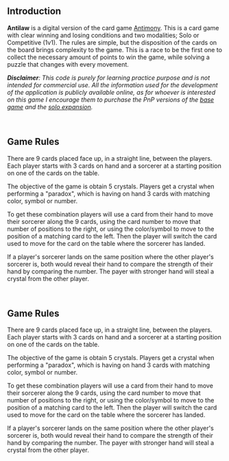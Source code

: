 ## Introduction

**Antilaw** is a digital version of the card game  [Antimony](https://boardgamegeek.com/boardgame/251441/antinomy/). This is a card game with clear winning and losing conditions and two modalities; Solo or Competitive (1v1). The rules are simple, but the disposition of the cards on the board brings complexity to the game. This is a race to be the first one to collect the necessary amount of points to win the game, while solving a puzzle that changes with every movement.

***Disclaimer**: This code is purely for learning practice purpose and is not intended for commercial use. All the information used for the development of the application is publicly available online, as for whoever is interested on this game I encourage them to purchase the PnP versions of the [base game](https://www.pnparcade.com/products/copy-of-antinomy) and the [solo expansion](https://www.pnparcade.com/products/antinomy-1).*

<br>

## Game Rules

There are 9 cards placed face up, in a straight line, between the players. Each player starts with 3 cards on hand and a sorcerer at a starting position on one of the cards on the table.

The objective of the game is obtain 5 crystals. Players get a crystal when performing a "paradox", which is having on hand 3 cards with matching color, symbol or number. 

To get these combination players will use a card from their hand to move their sorcerer along the 9 cards, using the card number to move that number of positions to the right, or using the color/symbol to move to the position of a matching card to the left. Then the player will switch the card used to move for the card on the table where the sorcerer has landed.

If a player's sorcerer lands on the same position where the other player's sorcerer is, both would reveal their hand to compare the strength of their hand by comparing the number. The payer with stronger hand will steal a crystal from the other player.

<br>

## Game Rules

There are 9 cards placed face up, in a straight line, between the players. Each player starts with 3 cards on hand and a sorcerer at a starting position on one of the cards on the table.

The objective of the game is obtain 5 crystals. Players get a crystal when performing a "paradox", which is having on hand 3 cards with matching color, symbol or number. 

To get these combination players will use a card from their hand to move their sorcerer along the 9 cards, using the card number to move that number of positions to the right, or using the color/symbol to move to the position of a matching card to the left. Then the player will switch the card used to move for the card on the table where the sorcerer has landed.

If a player's sorcerer lands on the same position where the other player's sorcerer is, both would reveal their hand to compare the strength of their hand by comparing the number. The payer with stronger hand will steal a crystal from the other player.
